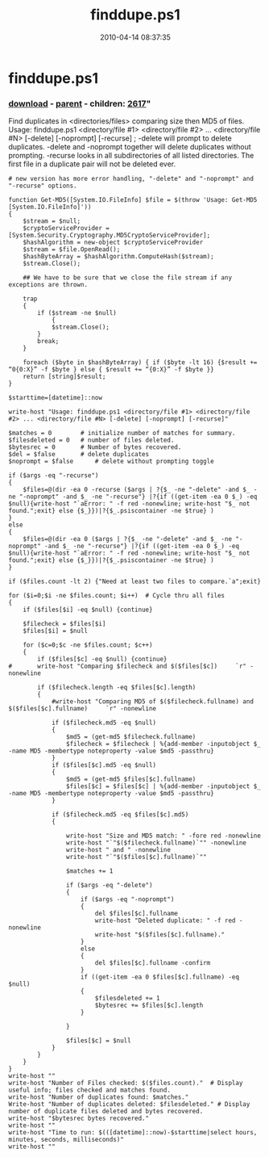 ﻿---
pid:            1784
parent:         1783
children:       2617
poster:         James Gentile
title:          finddupe.ps1
date:           2010-04-14 08:37:35
format:         posh
---

# finddupe.ps1

### [download](1784.ps1) - [parent](1783.md) - children: [2617](2617.md)"

Find duplicates in <directories/files> comparing size then MD5 of files. Usage: finddupe.ps1 <directory/file #1> <directory/file #2> ... <directory/file #N> [-delete] [-noprompt] [-recurse] ; -delete will prompt to delete duplicates. -delete and -noprompt together will delete duplicates without prompting. -recurse looks in all subdirectories of all listed directories. The first file in a duplicate pair will not be deleted ever.

```posh
# new version has more error handling, "-delete" and "-noprompt" and "-recurse" options.

function Get-MD5([System.IO.FileInfo] $file = $(throw 'Usage: Get-MD5 [System.IO.FileInfo]'))
{
  	$stream = $null;
  	$cryptoServiceProvider = [System.Security.Cryptography.MD5CryptoServiceProvider];
  	$hashAlgorithm = new-object $cryptoServiceProvider
  	$stream = $file.OpenRead();
  	$hashByteArray = $hashAlgorithm.ComputeHash($stream);
  	$stream.Close();

  	## We have to be sure that we close the file stream if any exceptions are thrown.

  	trap
  	{
   		if ($stream -ne $null)
    		{
			$stream.Close();
		}
  		break;
	}	

 	foreach ($byte in $hashByteArray) { if ($byte -lt 16) {$result += “0{0:X}” -f $byte } else { $result += “{0:X}” -f $byte }}
	return [string]$result;
}

$starttime=[datetime]::now

write-host "Usage: finddupe.ps1 <directory/file #1> <directory/file #2> ... <directory/file #N> [-delete] [-noprompt] [-recurse]"

$matches = 0     	# initialize number of matches for summary.
$filesdeleted = 0 	# number of files deleted.
$bytesrec = 0 		# Number of bytes recovered.
$del = $false 		# delete duplicates
$noprompt = $false  	# delete without prompting toggle

if ($args -eq "-recurse")
{
	$files=@(dir -ea 0 -recurse ($args | ?{$_ -ne "-delete" -and $_ -ne "-noprompt" -and $_ -ne "-recurse"} |?{if ((get-item -ea 0 $_) -eq $null){write-host "`aError: " -f red -nonewline; write-host "$_ not found.";exit} else {$_}})|?{$_.psiscontainer -ne $true} )
}
else
{
	$files=@(dir -ea 0 ($args | ?{$_ -ne "-delete" -and $_ -ne "-noprompt" -and $_ -ne "-recurse"} |?{if ((get-item -ea 0 $_) -eq $null){write-host "`aError: " -f red -nonewline; write-host "$_ not found.";exit} else {$_}})|?{$_.psiscontainer -ne $true} )
}

if ($files.count -lt 2) {"Need at least two files to compare.`a";exit}

for ($i=0;$i -ne $files.count; $i++)  # Cycle thru all files
{
	if ($files[$i] -eq $null) {continue}

	$filecheck = $files[$i]
	$files[$i] = $null	

	for ($c=0;$c -ne $files.count; $c++)
	{
		if ($files[$c] -eq $null) {continue}
#		write-host "Comparing $filecheck and $($files[$c])     `r" -nonewline
	
		if ($filecheck.length -eq $files[$c].length)
		{
			#write-host "Comparing MD5 of $($filecheck.fullname) and $($files[$c].fullname)     `r" -nonewline	

			if ($filecheck.md5 -eq $null) 
			{ 
				$md5 = (get-md5 $filecheck.fullname)
				$filecheck = $filecheck | %{add-member -inputobject $_ -name MD5 -membertype noteproperty -value $md5 -passthru}			
			}
			if ($files[$c].md5 -eq $null) 
			{ 
				$md5 = (get-md5 $files[$c].fullname)
				$files[$c] = $files[$c] | %{add-member -inputobject $_ -name MD5 -membertype noteproperty -value $md5 -passthru}				
			}
			
			if ($filecheck.md5 -eq $files[$c].md5) 
			{
				
				write-host "Size and MD5 match: " -fore red -nonewline
				write-host "`"$($filecheck.fullname)`"" -nonewline
				write-host " and " -nonewline
				write-host "`"$($files[$c].fullname)`""

				$matches += 1
				
				if ($args -eq "-delete")
				{
					if ($args -eq "-noprompt")
					{
						del $files[$c].fullname
						write-host "Deleted duplicate: " -f red -nonewline
						write-host "$($files[$c].fullname)."
					}
					else
					{
						del $files[$c].fullname -confirm
					}
					if ((get-item -ea 0 $files[$c].fullname) -eq $null)
					{
						$filesdeleted += 1
						$bytesrec += $files[$c].length
					}

				}
	
				$files[$c] = $null
			}
		}
	}
}
write-host ""
write-host "Number of Files checked: $($files.count)."	# Display useful info; files checked and matches found.
write-host "Number of duplicates found: $matches."
Write-host "Number of duplicates deleted: $filesdeleted." # Display number of duplicate files deleted and bytes recovered.
write-host "$bytesrec bytes recovered."	
write-host ""
write-host "Time to run: $(([datetime]::now)-$starttime|select hours, minutes, seconds, milliseconds)"
write-host ""
```
